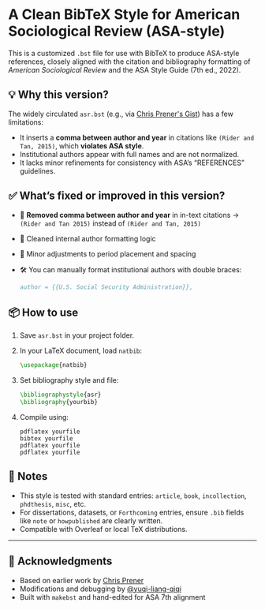 # A Clean BibTeX Style for American Sociological Review (ASA-style)

This is a customized `.bst` file for use with BibTeX to produce ASA-style references, closely aligned with the citation and bibliography formatting of *American Sociological Review* and the ASA Style Guide (7th ed., 2022).

## 💡 Why this version?

The widely circulated `asr.bst` (e.g., via [Chris Prener's Gist](https://gist.github.com/chris-prener/e384d441718d7dade6ef7012a5054d9e)) has a few limitations:

* It inserts a **comma between author and year** in citations like `(Rider and Tan, 2015)`, which **violates ASA style**.
* Institutional authors appear with full names and are not normalized.
* It lacks minor refinements for consistency with ASA’s “REFERENCES” guidelines.

## ✅ What’s fixed or improved in this version?

* 🔹 **Removed comma between author and year** in in-text citations → `(Rider and Tan 2015)` instead of `(Rider and Tan, 2015)`
* 🔹 Cleaned internal author formatting logic
* 🔹 Minor adjustments to period placement and spacing
* 🛠 You can manually format institutional authors with double braces:

  ```bibtex
  author = {{U.S. Social Security Administration}},
  ```

## 📦 How to use

1. Save `asr.bst` in your project folder.

2. In your LaTeX document, load `natbib`:

   ```latex
   \usepackage{natbib}
   ```

3. Set bibliography style and file:

   ```latex
   \bibliographystyle{asr}
   \bibliography{yourbib}
   ```

4. Compile using:

   ```
   pdflatex yourfile
   bibtex yourfile
   pdflatex yourfile
   pdflatex yourfile
   ```

## 📝 Notes

* This style is tested with standard entries: `article`, `book`, `incollection`, `phdthesis`, `misc`, etc.
* For dissertations, datasets, or `Forthcoming` entries, ensure `.bib` fields like `note` or `howpublished` are clearly written.
* Compatible with Overleaf or local TeX distributions.

---

## 🙌 Acknowledgments

* Based on earlier work by [Chris Prener](https://gist.github.com/chris-prener/e384d441718d7dade6ef7012a5054d9e)
* Modifications and debugging by [@yuqi-liang-qiqi](https://github.com/yuqi-liang-qiqi)
* Built with `makebst` and hand-edited for ASA 7th alignment

